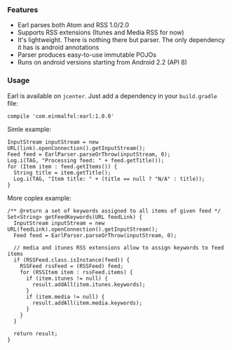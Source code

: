 ### Features
 * Earl parses both Atom and RSS 1.0/2.0
 * Supports RSS extensions (Itunes and Media RSS for now)
 * It's lightweight. There is nothing there but parser. The only dependency it has is android annotations
 * Parser produces easy-to-use immutable POJOs
 * Runs on android versions starting from Android 2.2 (API 8)

### Usage
Earl is available on `jcenter`. Just add a dependency in your `build.gradle` file:

`compile 'com.einmalfel:earl:1.0.0'`

Simle example:
```
InputStream inputStream = new URL(link).openConnection().getInputStream();
Feed feed = EarlParser.parseOrThrow(inputStream, 0);
Log.i(TAG, "Processing feed: " + feed.getTitle());
for (Item item : feed.getItems()) {
  String title = item.getTitle();
  Log.i(TAG, "Item title: " + (title == null ? "N/A" : title));
}
```

More coplex example:
```
/** @return a set of keywords assigned to all items of given feed */
Set<String> getFeedKeywords(URL feedLink) {
  InputStream inputStream = new URL(feedLink).openConnection().getInputStream();
  Feed feed = EarlParser.parseOrThrow(inputStream, 0);

  // media and itunes RSS extensions allow to assign keywords to feed items
  if (RSSFeed.class.isInstance(feed)) {
    RSSFeed rssFeed = (RSSFeed) feed;
    for (RSSItem item : rssFeed.items) {
      if (item.itunes != null) {
        result.addAll(item.itunes.keywords);
      }
      if (item.media != null) {
        result.addAll(item.media.keywords);
      }
    }
  }

  return result;
}
```
